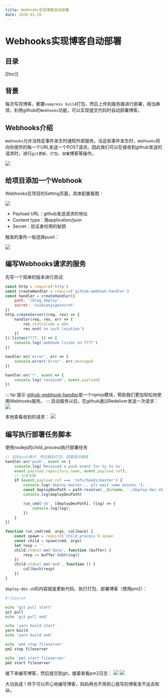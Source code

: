 ```yaml
---
title: Webhooks实现博客自动部署
date: 2020-01-20
---
```

# Webhooks实现博客自动部署

## 目录
[[toc]]
## 背景
每次写完博客，都要`vuepress build`打包，然后上传到服务器进行部署，相当麻烦，利用github的`Webhooks`功能，可以实现提交代码时自动部署博客。

## Webhooks介绍
`Webhooks`允许当特定事件发生时通知外部服务。当这些事件发生时，`Webhooks`将向你提供的每一个URL发送一个POST请求。因此我们可以在接收到github发送的请求时，进行`git更新`、`打包`、`部署`博客等操作。

![](./images/2020-01-20-16-02-06.png)

## 给项目添加一个Webhook
Webhooks在项目的Setting页面，具体配置看图：

![](./images/2020-01-20-16-48-11.png)

- Payload URL：github发送请求的地址
- Content type：用application/json
- Secret：验证身份用的秘钥

触发的事件一般选择push：

![](./images/2020-01-20-16-50-23.png)

## 编写Webhooks请求的服务
先写一个简单的版本进行测试:
```javascript
const http = require('http')
const createHandler = require('github-webhook-handler')
const handler = createHandler({
    path: '/blog_deploy',
    secret: 'suibianyigesecret'
})
http.createServer((req, res) => {
    handler(req, res, err => {
        res.statusCode = 404
        res.end('no such location')
    })
}).listen(7777, () => {
    console.log('webhook listen on 7777')
})

handler.on('error', err => {
    console.error('Error', err.message)
})

handler.on('*', event => {
    console.log('received', event.payload)
})
```
::: tip 提示
[github-webhook-handler](https://github.com/rvagg/github-webhook-handler)是一个npmjs模块，帮助我们更加轻松地使用Webhooks服务。
:::
启动服务以后，在github通过Redeliver发送一次请求：
![](./images/2020-01-20-16-56-18.png)

本地查看收到的请求：
![](./images/2020-01-20-17-00-10.png)

## 编写执行部署任务脚本
使用nodejs的child_process执行部署任务
```javascript
// 监听push事件，然后重新打包、部署我的博客
handler.on('push', event => {
    console.log('Received a push event for %s to %s', 
    event.payload.repository.name, event.payload.ref);
    // 分支判断
    if (event.payload.ref === 'refs/heads/master') {
        console.log('deploy master... pls wait some minute.');
        const deployDevPath = path.resolve(__dirname, './deploy-dev.sh')
        console.log(deployDevPath)

        run_cmd('sh', [deployDevPath], (log) => {
            console.log(log);
        })
    }
})

function run_cmd(cmd, args, callback) {
    const spawn = require('child_process').spawn
    const child = spawn(cmd, args)
    let resp = ''
    child.stdout.on('data', function (buffer) {
        resp += buffer.toString()
    })
    child.stdout.on('end', function () {
        callback(resp)
    })
}
```
`deploy-dev.sh`的内容就是更新代码、执行打包、部署博客（使用pm2）：
```sh
#!/bin/sh

echo 'git pull start'
git pull
echo 'git pull end'

echo 'yarn build start'
yarn build
echo 'yarn build end'

echo 'pm2 stop fileserver'
pm2 stop fileserver

echo 'pm2 start fileserver'
pm2 start fileserver
```
接下来编写博客，然后提交到git，接着查看pm2日志：
![](./images/2020-01-20-17-26-36.png)
![](./images/2020-01-20-17-27-15.png)

大功告成！终于可以开心地编写博客，妈妈再也不用担心我写的博客发不出去啦:smiley:。